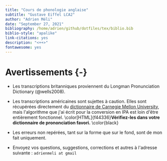 ```yaml
--- 
title: "Cours de phonologie anglaise"
subtitle: "Gustave Eiffel LCA2"
author: "Adrien Méli"
date: "September 27, 2021"
bibliography: /home/adrien/github/dotfiles/tex/biblio.bib
biblio-style: "apalike"
link-citations: yes
description: "<++>"
fontawesome: yes
---
```




# Avertissements {-}


* Les transcriptions britanniques proviennent du Longman Pronunciation Dictionary (@wells2008).

* Les transcriptions américaines sont sujettes à caution. Elles sont récupérées directement du [dictionnaire de Carnegie Mellon University](http://www.speech.cs.cmu.edu/cgi-bin/cmudict), mais
  l'algorithme que j'ai écrit pour la conversion en IPA est loin d'être entièrement fonctionnel. \color[HTML]{f44336}**Vérifiez-les dans votre dictionnaire de prononciation favori.** \color{black}

* Les erreurs non repérées, tant sur la forme que sur le fond, sont de mon fait uniquement.

* Envoyez vos questions, suggestions, corrections et autres à l'adresse suivante : `adrienmeli at gmail`


